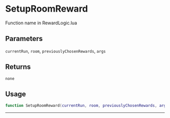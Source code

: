 # SetupRoomReward
Function name in RewardLogic.lua
## Parameters
`currentRun`, `room`, `previouslyChosenRewards`, `args`
## Returns
`none`
## Usage
```lua
function SetupRoomReward(currentRun, room, previouslyChosenRewards, args)
```
---
